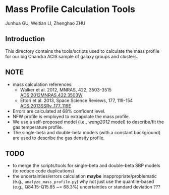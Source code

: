 Mass Profile Calculation Tools
==============================

Junhua GU, Weitian LI, Zhenghao ZHU


Introduction
------------
This directory contains the tools/scripts used to calculate the mass profile
for our big Chandra ACIS sample of galaxy groups and clusters.


NOTE
----
* mass calculation references:
  + Walker et al. 2012, MNRAS, 422, 3503-3515
    [ADS:2012MNRAS.422.3503W](http://adsabs.harvard.edu/abs/2012MNRAS.422.3503W)
  + Ettori et al. 2013, Space Science Reviews, 177, 119-154
    [ADS:2013SSRv..177..119E](http://adsabs.harvard.edu/abs/2013SSRv..177..119E)
* Errors are calculated at 68% confident level.
* NFW profile is employed to extrapolate the mass profile.
* We use a self-proposed model (i.e., *wang2012* model) to describe/fit the gas
  temperature profile.
* The single-beta and double-beta models (with a constant background) are used
  to describe the gas density profile.


TODO
----
* to merge the scripts/tools for single-beta and double-beta SBP models
  (to reduce code duplications)
* the uncertainties/errors calculation **maybe** inappropriate/problematic
  (e.g., ``analyze_mass_profile.py``)
  why not just use the quantile-based (e.g., Q84.15-Q15.85 ~= 68.3%) uncertainties
  or standard deviation ???

